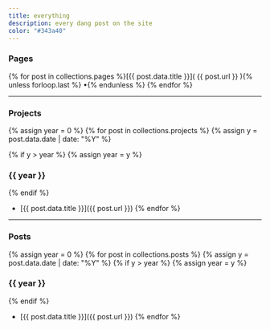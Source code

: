 ```yaml
---
title: everything
description: every dang post on the site
color: "#343a40"
---
```


### Pages

{% for post in collections.pages %}[{{ post.data.title }}]( {{ post.url }} ){% unless forloop.last %}&nbsp;•{% endunless %} {% endfor %}

---
### Projects
{% assign year = 0 %}
{% for post in collections.projects %}
{% assign y = post.data.date | date: "%Y" %}

{% if y > year %}
{% assign year = y %}  
### {{ year }}
{% endif %}

* [{{ post.data.title }}]({{ post.url }})
{% endfor %}

---

### Posts

{% assign year = 0 %}
{% for post in collections.posts %}
{% assign y = post.data.date | date: "%Y" %}
{% if y > year %}
  {% assign year = y %}
  
### {{ year }}
{% endif %}
* [{{ post.data.title }}]({{ post.url }})
{% endfor %}